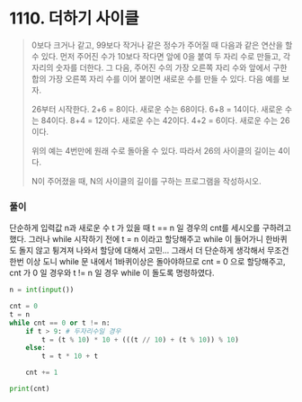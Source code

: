 # 1110. 더하기 사이클

> 0보다 크거나 같고, 99보다 작거나 같은 정수가 주어질 때 다음과 같은 연산을 할 수 있다. 먼저 주어진 수가 10보다 작다면 앞에 0을 붙여 두 자리 수로 만들고, 각 자리의 숫자를 더한다. 그 다음, 주어진 수의 가장 오른쪽 자리 수와 앞에서 구한 합의 가장 오른쪽 자리 수를 이어 붙이면 새로운 수를 만들 수 있다. 다음 예를 보자.
>
> 26부터 시작한다. 2+6 = 8이다. 새로운 수는 68이다. 6+8 = 14이다. 새로운 수는 84이다. 8+4 = 12이다. 새로운 수는 42이다. 4+2 = 6이다. 새로운 수는 26이다.
>
> 위의 예는 4번만에 원래 수로 돌아올 수 있다. 따라서 26의 사이클의 길이는 4이다.
>
> N이 주어졌을 때, N의 사이클의 길이를 구하는 프로그램을 작성하시오.



### 풀이

단순하게 입력값 n과 새로운 수 t 가 있을 때 t == n 일 경우의 cnt를 세시오를 구하려고 했다. 그러나 while 시작하기 전에 t = n 이라고 할당해주고 while 이 들어가니 한바퀴도 돌지 않고 튕겨져 나와서 할당에 대해서 고민... 그래서 더 단순하게 생각해서 무조건 한번 이상 도니 while 문 내에서 1바퀴이상은  돌아야하므로 cnt = 0 으로 할당해주고, cnt 가 0 일 경우와 t != n 일 경우 while 이 돌도록 명령하였다.

```python
n = int(input())

cnt = 0
t = n
while cnt == 0 or t != n:
    if t > 9: # 두자리수일 경우
        t = (t % 10) * 10 + (((t // 10) + (t % 10)) % 10)
    else:
        t = t * 10 + t

    cnt += 1

print(cnt)
```

